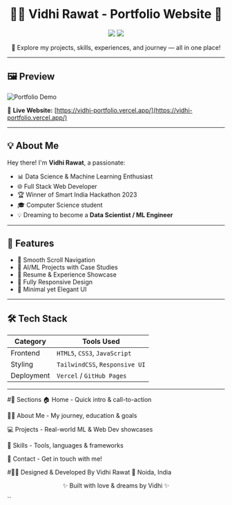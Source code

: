 <h1 align="center">👩‍💻 Vidhi Rawat - Portfolio Website 💫</h1>

<p align="center">
  <img src="https://img.shields.io/badge/Status-Live-green?style=for-the-badge" />
  <img src="https://img.shields.io/badge/Deployed-Vercel-000?style=for-the-badge" />
</p>

<p align="center">
  🚀 Explore my projects, skills, experiences, and journey — all in one place!
</p>

---

## 🖼️ Preview

![Portfolio Demo](https://your-image-or-gif-url.com/demo.gif)

🔗 **Live Website:** [https://vidhi-portfolio.vercel.app/](https://vidhi-portfolio.vercel.app/)

---

## 💡 About Me

Hey there! I'm **Vidhi Rawat**, a passionate:

- 📊 Data Science & Machine Learning Enthusiast  
- 🌐 Full Stack Web Developer  
- 🏆 Winner of Smart India Hackathon 2023  
- 🎓 Computer Science student  
- 💡 Dreaming to become a **Data Scientist / ML Engineer**

---

## 🌟 Features

- 📌 Smooth Scroll Navigation
- 🧠 AI/ML Projects with Case Studies
- 💼 Resume & Experience Showcase
- 📱 Fully Responsive Design
- 🎨 Minimal yet Elegant UI

---

## 🛠️ Tech Stack

| Category     | Tools Used                                      |
|--------------|-------------------------------------------------|
| Frontend     | `HTML5`, `CSS3`, `JavaScript`       |
| Styling      | `TailwindCSS`, `Responsive UI` |
| Deployment   | `Vercel` / `GitHub Pages`                        |

---
#📸 Sections
🏠 Home - Quick intro & call-to-action

👩‍🎓 About Me - My journey, education & goals

💻 Projects - Real-world ML & Web Dev showcases

🧠 Skills - Tools, languages & frameworks

📨 Contact - Get in touch with me!

#🧑‍🎨 Designed & Developed By
Vidhi Rawat
📍 Noida, India

<p align="center">✨ Built with love & dreams by Vidhi ✨</p> ``
